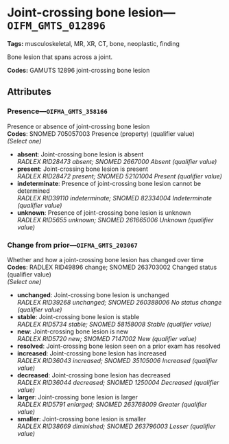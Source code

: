 # Joint-crossing bone lesion—`OIFM_GMTS_012896`

**Tags:** musculoskeletal, MR, XR, CT, bone, neoplastic, finding

Bone lesion that spans across a joint.

**Codes:** GAMUTS 12896 joint-crossing bone lesion

## Attributes

### Presence—`OIFMA_GMTS_358166`

Presence or absence of joint-crossing bone lesion  
**Codes**: SNOMED 705057003 Presence (property) (qualifier value)  
*(Select one)*

- **absent**: Joint-crossing bone lesion is absent  
_RADLEX RID28473 absent; SNOMED 2667000 Absent (qualifier value)_
- **present**: Joint-crossing bone lesion is present  
_RADLEX RID28472 present; SNOMED 52101004 Present (qualifier value)_
- **indeterminate**: Presence of joint-crossing bone lesion cannot be determined  
_RADLEX RID39110 indeterminate; SNOMED 82334004 Indeterminate (qualifier value)_
- **unknown**: Presence of joint-crossing bone lesion is unknown  
_RADLEX RID5655 unknown; SNOMED 261665006 Unknown (qualifier value)_

### Change from prior—`OIFMA_GMTS_203067`

Whether and how a joint-crossing bone lesion has changed over time  
**Codes**: RADLEX RID49896 change; SNOMED 263703002 Changed status (qualifier value)  
*(Select one)*

- **unchanged**: Joint-crossing bone lesion is unchanged  
_RADLEX RID39268 unchanged; SNOMED 260388006 No status change (qualifier value)_
- **stable**: Joint-crossing bone lesion is stable  
_RADLEX RID5734 stable; SNOMED 58158008 Stable (qualifier value)_
- **new**: Joint-crossing bone lesion is new  
_RADLEX RID5720 new; SNOMED 7147002 New (qualifier value)_
- **resolved**: Joint-crossing bone lesion seen on a prior exam has resolved  
- **increased**: Joint-crossing bone lesion has increased  
_RADLEX RID36043 increased; SNOMED 35105006 Increased (qualifier value)_
- **decreased**: Joint-crossing bone lesion has decreased  
_RADLEX RID36044 decreased; SNOMED 1250004 Decreased (qualifier value)_
- **larger**: Joint-crossing bone lesion is larger  
_RADLEX RID5791 enlarged; SNOMED 263768009 Greater (qualifier value)_
- **smaller**: Joint-crossing bone lesion is smaller  
_RADLEX RID38669 diminished; SNOMED 263796003 Lesser (qualifier value)_